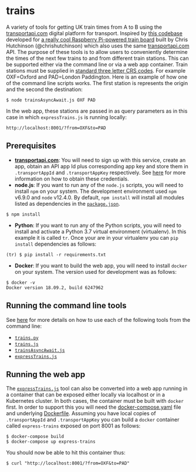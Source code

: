 # trains
A variety of tools for getting UK train times from A to B using the [transportapi.com](transportapi.com) digital platform for transport.  Inspired by [this codebase](https://github.com/chrishutchinson/train-departure-screen/blob/master/src/trains.py) developed for [a really cool Raspberry Pi-powered train board](https://twitter.com/chrishutchinson/status/1136743837244768257) built by Chris Hutchinson (@chrishutchinson) which also uses the same [transportapi.com](transportapi.com) API.  The purpose of these tools is to allow users to conveniently determine the times of the next few trains to and from different train stations.  This can be supported either via the command line or via a web app container.  Train stations must be supplied in [standard three letter CRS codes](http://www.railwaycodes.org.uk/crs/CRS0.shtm).  For example OXF=Oxford and PAD=London Paddington. Here is an example of how one of the command line scripts works.  The first station is represents the origin and the second the destination:
```
$ node trainsAsyncAwait.js OXF PAD
```
In the web app, these stations are passed in as query parameters as in this case in which `expressTrains.js` is running locally:
```
http://localhost:8001/?from=OXF&to=PAD
```

## Prerequisites
* **[transportapi.com](transportapi.com)**: You will need to sign up with this service, create an app, obtain an API app Id plus corresponding app key and store them in `.transportAppId` and `.transportAppKey` respectively.  See [here](https://developer.transportapi.com/) for more information on how to obtain these credentials.
* **node.js**: If you want to run any of the `node.js` scripts, you will need to install `npm` on your system.  The development environment used `npm` v6.9.0 and `node` v12.4.0.  By default, `npm install` will install all modules listed as dependencies in the [`package.json`](package.json).
```
$ npm install
```
* **Python**: If you want to run any of the Python scripts, you will need to install and activate a Python 3.7 virtual environment (virtualenv).  In this example it is called `tr`.  Once your are in your virtualenv you can `pip install` dependencies as follows:
```
(tr) $ pip install -r requirements.txt
```
* **Docker**: If you want to build the web app, you will need to install `docker` on your system.  The version used for development was as follows:
```
$ docker -v
Docker version 18.09.2, build 6247962
```

## Running the command line tools
See [here](Scripts.md) for more details on how to use each of the following tools from the command line:
* [`trains.py`](trains.py)
* [`trains.js`](trains.js)
* [`trainsAsyncAwait.js`](trainsAsyncAwait.js)
* [`expressTrains.js`](expressTrains.js)

## Running the web app
The [`expressTrains.js`](expressTrains.js) tool can also be converted into a web app running in a container that can be exposed either locally via localhost or in a Kubernetes cluster.  In both cases, the container must be built with `docker` first.  In order to support this you will need the [docker-compose.yaml](docker-compose.yaml) file and underlying [Dockerfile](Dockerfile).  Assuming you have local copies of `.transportAppId` and `.transportAppKey` you can build a `docker` container called `express-trains` exposed on port 8001 as follows:
```
$ docker-compose build
$ docker-compose up express-trains
```
You should now be able to hit this container thus:
```
$ curl "http://localhost:8001/?from=OXF&to=PAD"
```
